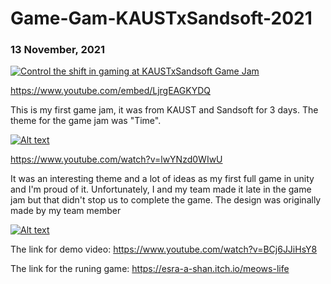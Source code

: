 # Game-Gam-KAUSTxSandsoft-2021
### 13 November, 2021


[![Control the shift in gaming at KAUSTxSandsoft Game Jam](https://img.youtube.com/vi/LjrgEAGKYDQ/0.jpg)](https://www.youtube.com/watch?v=LjrgEAGKYDQ)



https://www.youtube.com/embed/LjrgEAGKYDQ

This is my first game jam, it was from KAUST and Sandsoft
for 3 days. The theme for the game jam was "Time".

[![Alt text](https://img.youtube.com/vi/lwYNzd0WIwU/0.jpg)](https://www.youtube.com/watch?v=lwYNzd0WIwU)

https://www.youtube.com/watch?v=lwYNzd0WIwU

It was an interesting theme and a lot of ideas as my first full game in unity and I'm proud of it.
Unfortunately, I and my team made it late in the game jam but that didn't stop us to complete the game.
The design was originally made by my team member

[![Alt text](https://img.youtube.com/vi/BCj6JJiHsY8/0.jpg)](https://www.youtube.com/watch?v=BCj6JJiHsY8)

The link for demo video: https://www.youtube.com/watch?v=BCj6JJiHsY8

The link for the runing game: https://esra-a-shan.itch.io/meows-life
